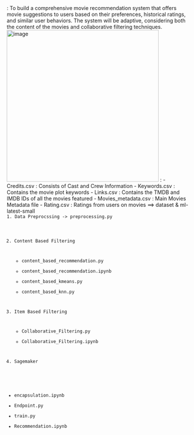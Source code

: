 <GOAL>
: To build a comprehensive movie recommendation system that offers movie suggestions to users based on their preferences, historical ratings, and similar user behaviors. The system will be adaptive, considering both the content of the movies and collaborative filtering techniques.
<img width="412" alt="image" src="https://github.com/kwonsaebom/ML_TermProject/assets/94830364/e6474717-60bf-4867-aa19-2684fd5e7c69">

<Dataset>
: 
- Credits.csv : Consists of Cast and Crew Information
- Keywords.csv : Contains the movie plot keywords
- Links.csv : Contains the TMDB and IMDB IDs of all the movies featured
- Movies_metadata.csv : Main Movies Metadata file
- Rating.csv : Ratings from users on movies
==> dataset & ml-latest-small

<Code>
1. Data Preprocssing -> preprocessing.py
   
2. Content Based Filtering
   - content_based_recommendation.py
   - content_based_recommendation.ipynb
   - content_based_kmeans.py
   - content_based_knn.py
     
3. Item Based Filtering
   - Collaborative_Filtering.py
   - Collaborative_Filtering.ipynb
     
4. Sagemaker
  - encapsulation.ipynb
  - Endpoint.py
  - train.py
  - Recommendation.ipynb 
